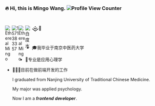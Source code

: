 
### :fire: Hi, this is Mingo Wang. ![Profile View Counter](https://komarev.com/ghpvc/?username=EtherealMingo)
 <br />
 
:wave:
<a target="_blank" href="./images/Ethereal_Mingo.jpg">
  <img align="left" title="微信" alt="EtherealMingo" width="22px" src="https://cdn.jsdelivr.net/npm/simple-icons@3.1.0/icons/wechat.svg" />
</a>
<a href="#1571383357">
  <img align="left" title="QQ" alt="1571383357" width="22px" src="https://cdn.jsdelivr.net/npm/simple-icons@3.1.0/icons/tencentqq.svg" />
</a>
<a target="_blank" href="https://github.com/EtherealMingo">
  <img align="left" title="Github" alt="EtherealMingo" width="22px" src="https://cdn.jsdelivr.net/npm/simple-icons@3.1.0/icons/github.svg" />
</a>
<a target="_blank" href="https://weibo.com/u/1816878571">
  <img align="left" title="微博" alt="白度水" width="22px" src="https://cdn.jsdelivr.net/npm/simple-icons@3.1.0/icons/sinaweibo.svg" />
</a>
<a target="_blank" href="https://juejin.cn/user/4081023833879527">
  <img align="left" title="掘金" alt="EtherealMingo" width="22px" src="./images/juejin.svg" />
</a>

 <br />

- 🎓我毕业于南京中医药大学

- 🧠专业是应用心理学

- 🧑🏻‍💻目前在做前端开发的工作

  

  I graduated from Nanjing University of Traditional Chinese Medicine.
  
  My major was applied psychology.
  
  Now I am a 𝒇𝒓𝒐𝒏𝒕𝒆𝒏𝒅 𝒅𝒆𝒗𝒆𝒍𝒐𝒑𝒆𝒓.




<!--
**EtherealMingo/EtherealMingo** is a ✨ _special_ ✨ repository because its `README.md` (this file) appears on your GitHub profile.
//<figure><embed src="https://wakatime.com/share/@b3ab79e7-8b8a-4cdb-81e7-35bd05f570c0/5c95618a-21d2-4c29-b913-056b38e0e22b.svg"></embed></figure>
Here are some ideas to get you started:
![Mingo's GitHub stats](https://github-readme-stats.vercel.app/api?username=EtherealMingo&show_icons=true)
- 🔭 I’m currently working on ...
- 🌱 I’m currently learning ...
- 👯 I’m looking to collaborate on ...
- 🤔 I’m looking for help with ...
- 💬 Ask me about ...
- 📫 How to reach me: ...
- 😄 Pronouns: ...
- ⚡ Fun fact: ...
-->
